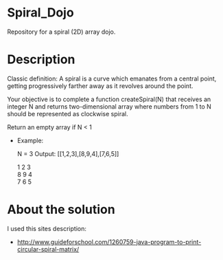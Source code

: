 # Spiral_Dojo
Repository for a spiral (2D) array dojo.

# Description

Classic definition: A spiral is a curve which emanates from a central point, getting progressively farther away as it revolves around the point.

Your objective is to complete a function createSpiral(N) that receives an integer N and returns two-dimensional array where numbers from 1 to N should be represented as clockwise spiral.

Return an empty array if N < 1

- Example:

  N = 3 Output: [[1,2,3],[8,9,4],[7,6,5]]

  1    2    3    
  8    9    4    
  7    6    5

# About the solution

I used this sites description:
- http://www.guideforschool.com/1260759-java-program-to-print-circular-spiral-matrix/
